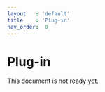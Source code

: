 ```yaml
---
layout   : 'default'
title    : 'Plug-in'
nav_order:  0
---
```


# Plug-in

This document is not ready yet.
